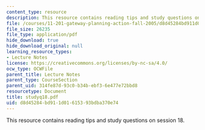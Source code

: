 ```yaml
---
content_type: resource
description: This resource contains reading tips and study questions on session 18.
file: /courses/11-201-gateway-planning-action-fall-2005/d8d45284bd911d01615393bdba370e74_studyq18.pdf
file_size: 26235
file_type: application/pdf
hide_download: true
hide_download_original: null
learning_resource_types:
- Lecture Notes
license: https://creativecommons.org/licenses/by-nc-sa/4.0/
ocw_type: OCWFile
parent_title: Lecture Notes
parent_type: CourseSection
parent_uid: 314fe87d-93c0-b34b-ebf3-6e477e72bbd8
resourcetype: Document
title: studyq18.pdf
uid: d8d45284-bd91-1d01-6153-93bdba370e74
---
```

This resource contains reading tips and study questions on session 18.
